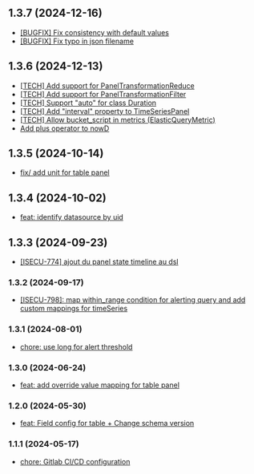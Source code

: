<!--
  ~ SPDX-FileCopyrightText: 2023-2025 Enedis
  ~
  ~ SPDX-License-Identifier: MIT
  ~
  -->

## 1.3.7 (2024-12-16)
- [[BUGFIX] Fix consistency with default values](dev/nexus/ccma/tools/grafana-dsl@378794e6683286071028699f4f0591a3d95beefb)
- [[BUGFIX] Fix typo in json filename](dev/nexus/ccma/tools/grafana-dsl@e90bcc6356c8ae025d3da07dbf69d465262405a9)
## 1.3.6 (2024-12-13)
- [[TECH] Add support for PanelTransformationReduce](dev/nexus/ccma/tools/grafana-dsl@b6230b4fa5aa4d30e1bfe28f88322dbe9e31c82b)
- [[TECH] Add support for PanelTransformationFilter](dev/nexus/ccma/tools/grafana-dsl@84a0d1e231775e154794f6a30e0f5077acc40677)
- [[TECH] Support "auto" for class Duration](dev/nexus/ccma/tools/grafana-dsl@c55939246d0e1864f3bedbc0322c2ae9d8544fd2)
- [[TECH] Add "interval" property to TimeSeriesPanel](dev/nexus/ccma/tools/grafana-dsl@66f365490e40124ef925b77c808bf981a3ef191a)
- [[TECH] Allow bucket_script in metrics (ElasticQueryMetric)](dev/nexus/ccma/tools/grafana-dsl@2b928ff56a3ae926049767340059e62bf0ccc751)
- [Add plus operator to nowD](dev/nexus/ccma/tools/grafana-dsl@74c9b09e06046d011e9313d31ed613722b54f815)
## 1.3.5 (2024-10-14)
- [fix/ add unit for table panel](dev/nexus/ccma/tools/grafana-dsl@6a932ba517c39332d0ba1ec4ddd7b187788ea83f)
## 1.3.4 (2024-10-02)
- [feat: identify datasource by uid](dev/nexus/ccma/tools/grafana-dsl@29b8e7adace8e60da33b27557262b39239012b23)
## 1.3.3 (2024-09-23)
- [[ISECU-774] ajout du panel state timeline au dsl](dev/nexus/ccma/tools/grafana-dsl@d9b3a1385955d881f39adaa5ffe4a4a06188c764)
### 1.3.2 (2024-09-17)
- [[ISECU-798]: map within_range condition for alerting query and add custom mappings for timeSeries](dev/nexus/ccma/tools/grafana-dsl@07280376e102b58926d4094942fbc14f8d4d35e4)
### 1.3.1 (2024-08-01)
- [chore: use long for alert threshold](dev/nexus/ccma/tools/grafana-dsl@bf04df1a7a458b27a82b4b635e35b4913b15cc77)
### 1.3.0 (2024-06-24)
- [feat: add override value mapping for table panel](dev/nexus/ccma/tools/grafana-dsl@89fdd6859ceaacdb96ea34d731fc940a4708217d)
### 1.2.0 (2024-05-30)
- [feat: Field config for table + Change schema version](dev/nexus/ccma/tools/grafana-dsl@1219738331712710c10ff7616ee4fbbd1361a79a)
### 1.1.1 (2024-05-17)
- [chore: Gitlab CI/CD configuration ](dev/nexus/ccma/tools/grafana-dsl@b3dca1f7c4991e5487c08202abfaee5c0901a5b3)
